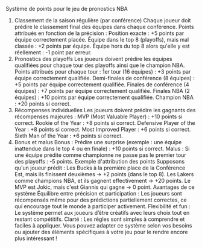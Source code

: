 Système de points pour le jeu de pronostics NBA
1. Classement de la saison régulière (par conférence)
Chaque joueur doit prédire le classement final des équipes dans chaque conférence.
Points attribués en fonction de la précision :
Position exacte : +5 points par équipe correctement placée.
Équipe dans le top 8 (playoffs), mais mal classée : +2 points par équipe.
Équipe hors du top 8 alors qu'elle y est réellement : -1 point par erreur.
2. Pronostics des playoffs
Les joueurs doivent prédire les équipes qualifiées pour chaque tour des playoffs ainsi que le champion NBA.
Points attribués pour chaque tour :
1er tour (16 équipes) : +3 points par équipe correctement qualifiée.
Demi-finales de conférence (8 équipes) : +5 points par équipe correctement qualifiée.
Finales de conférence (4 équipes) : +7 points par équipe correctement qualifiée.
Finales NBA (2 équipes) : +10 points par équipe correctement qualifiée.
Champion NBA : +20 points si correct.
3. Récompenses individuelles
Les joueurs doivent prédire les gagnants des récompenses majeures :
MVP (Most Valuable Player) : +10 points si correct.
Rookie of the Year : +8 points si correct.
Defensive Player of the Year : +8 points si correct.
Most Improved Player : +6 points si correct.
Sixth Man of the Year : +6 points si correct.
4. Bonus et malus
Bonus :
Prédire une surprise (exemple : une équipe inattendue dans le top 4 ou en finale) : +10 points si correct.
Malus :
Si une équipe prédite comme championne ne passe pas le premier tour des playoffs : -5 points.
Exemple d'attribution des points
Supposons qu'un joueur prédit :
Les Bucks à la première place de la Conférence Est, mais ils finissent deuxièmes → +2 points (dans le top 8).
Les Lakers comme champions NBA, et ils gagnent effectivement → +20 points.
Le MVP est Jokic, mais c'est Giannis qui gagne → 0 point.
Avantages de ce système
Équilibre entre précision et participation : Les joueurs sont récompensés même pour des prédictions partiellement correctes, ce qui encourage tout le monde à participer activement.
Flexibilité et fun : Le système permet aux joueurs d’être créatifs avec leurs choix tout en restant compétitifs.
Clarté : Les règles sont simples à comprendre et faciles à appliquer.
Vous pouvez adapter ce système selon vos besoins ou ajouter des éléments spécifiques à votre jeu pour le rendre encore plus intéressant !
